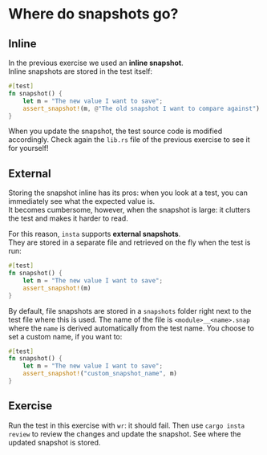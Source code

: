# Where do snapshots go?

## Inline 

In the previous exercise we used an **inline snapshot**.  
Inline snapshots are stored in the test itself:

```rust
#[test]
fn snapshot() {
    let m = "The new value I want to save";
    assert_snapshot!(m, @"The old snapshot I want to compare against")
}
```

When you update the snapshot, the test source code is modified accordingly. Check again the `lib.rs` file
of the previous exercise to see it for yourself!

## External

Storing the snapshot inline has its pros: when you look at a test, you can immediately see what the expected value is.  
It becomes cumbersome, however, when the snapshot is large: it clutters the test and makes it harder to read.

For this reason, `insta` supports **external snapshots**.  
They are stored in a separate file and retrieved on the fly when the test is run:

```rust
#[test]
fn snapshot() {
    let m = "The new value I want to save";
    assert_snapshot!(m)
}
```

By default, file snapshots are stored in a `snapshots` folder right next to the test file where this is used. 
The name of the file is `<module>__<name>.snap` where the `name` is derived automatically from the test name.
You choose to set a custom name, if you want to:

```rust
#[test]
fn snapshot() {
    let m = "The new value I want to save";
    assert_snapshot!("custom_snapshot_name", m)
}
```

## Exercise

Run the test in this exercise with `wr`: it should fail.
Then use `cargo insta review` to review the changes and update the snapshot. See where the updated snapshot is stored.

